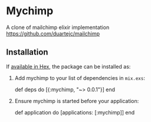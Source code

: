 # Mychimp

A clone of mailchimp elixir implementation
https://github.com/duartejc/mailchimp

## Installation

If [available in Hex](https://hex.pm/docs/publish), the package can be installed as:

  1. Add mychimp to your list of dependencies in `mix.exs`:

        def deps do
          [{:mychimp, "~> 0.0.1"}]
        end

  2. Ensure mychimp is started before your application:

        def application do
          [applications: [:mychimp]]
        end

